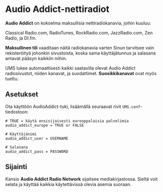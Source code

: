 # Audio Addict-nettiradiot

**Audio Addict** on kokoelma maksullisia nettiradiokanavia, joihin kuuluu:

Classical Radio.com, RadioTunes, RockRadio.com, JazzRadio.com, Zen Radio, ja DI.fm.

**Maksullinen tili** vaaditaan näitä radiokanavia varten Sinun tarvitsee vain rekisteröityä johonkin sivustoista, koska sama käyttäjätunnus ja salasana antavat pääsyn kaikkiin niihin.

UMS lukee automaattisesti kaikki saatavilla olevat Audio Addict radiosivustot, niiden kanavat, ja suodattimet. **Suosikkikanavat** ovat myös tuettu.

## Asetukset

Ota käyttöön AudioAddict-tuki, lisäämällä seuraavat rivit `UMS.conf`-tiedostoon:

```
# TRUE = käytä ensisijaisesti eurooppalaisia palvelimia
audio_addict_europe = TRUE or FALSE

# Käyttäjänimi
audio_addict_user = USERNAME

# Salasana
audio_addict_pass = PASSWORD
```

## Sijainti

Kansio **Audio Addict Radio Network** sijaitsee mediakirjastossa. Sieltä voit selata ja käyttää kaikkia käytettävissä olevia asemia suoraan.

